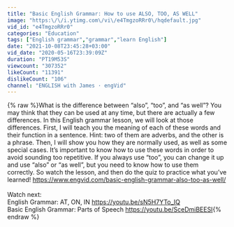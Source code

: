 ```yaml
---
title: "Basic English Grammar: How to use ALSO, TOO, AS WELL"
image: "https:\/\/i.ytimg.com\/vi\/e4TmgzoRRr0\/hqdefault.jpg"
vid_id: "e4TmgzoRRr0"
categories: "Education"
tags: ["English grammar","grammar","learn English"]
date: "2021-10-08T23:45:28+03:00"
vid_date: "2020-05-16T23:39:09Z"
duration: "PT19M53S"
viewcount: "307352"
likeCount: "11391"
dislikeCount: "106"
channel: "ENGLISH with James · engVid"
---
```

{% raw %}What is the difference between “also”, “too”, and “as well”? You may think that they can be used at any time, but there are actually a few differences. In this English grammar lesson, we will look at those differences. First, I will teach you the meaning of each of these words and their function in a sentence. Hint: two of them are adverbs, and the other is a phrase. Then, I will show you how they are normally used, as well as some special cases. It’s important to know how to use these words in order to avoid sounding too repetitive. If you always use “too”, you can change it up and use “also” or “as well”, but you need to know how to use them correctly. So watch the lesson, and then do the quiz to practice what you’ve learned! <a rel="nofollow" target="blank" href="https://www.engvid.com/basic-english-grammar-also-too-as-well/">https://www.engvid.com/basic-english-grammar-also-too-as-well/</a><br /><br />Watch next:<br />English Grammar: AT, ON, IN <a rel="nofollow" target="blank" href="https://youtu.be/sN5H7YTo_IQ">https://youtu.be/sN5H7YTo_IQ</a><br />Basic English Grammar: Parts of Speech <a rel="nofollow" target="blank" href="https://youtu.be/SceDmiBEESI">https://youtu.be/SceDmiBEESI</a>{% endraw %}
